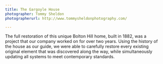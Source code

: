 ```yaml
---
title: The Gargoyle House
photographer: Tommy Sheldon
photographerurl: http://www.tommysheldonphotography.com/

---
```


The full restoration of this unique Bolton Hill home, built in 1882, was a project that our company worked on for over two years. Using the history of the house as our guide, we were able to carefully restore every existing original element that was discovered along the way, while simultaneously updating all systems to meet contemporary standards.  
